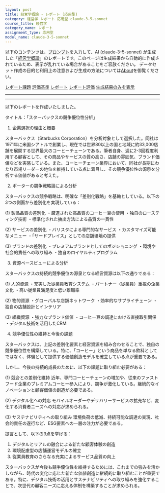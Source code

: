 ```yaml
---
layout: post
title: 経営学概論 - レポート (応用型)
category: 経営学 レポート 応用型 claude-3-5-sonnet
course_title: 経営学
category_name: レポート
assignment_type: 応用型
model_name: claude-3-5-sonnet
---
```


以下のコンテンツは、[プロンプト](http://127.0.0.1:8000/generated/経営学/claude-3-5-sonnet/prompt_レポート-応用型.md)を入力して、AI (claude-3-5-sonnet) が生成した「[経営学概論](/contents/経営学/)」のレポートです。このページは生成結果から自動的に作成されているため、表示が乱れている場合があることをご容赦ください。
データセット作成の目的と利用上の注意および生成の方法については[About](/About)を御覧ください。

[レポート課題](../レポート課題-応用型)
[評価基準](../評価基準-応用型)
[レポート](../レポート-応用型)
[レポート評価](../レポート評価-応用型)
[生成結果のみを表示](http://127.0.0.1:8000/generated/経営学/claude-3-5-sonnet/レポート-応用型.md)
  

***
***
  
以下のレポートを作成いたしました。

タイトル：「スターバックスの競争優位性分析」

1. 企業選択の理由と概要

スターバックス（Starbucks Corporation）を分析対象として選択した。同社は1971年に米国シアトルで創業し、現在では世界80以上の国と地域に約33,000店舗を展開する世界最大のコーヒーチェーンである。筆者自身、週に2-3回程度利用する顧客として、その商品やサービスの質の高さ、店舗の雰囲気、ブランド価値などを実感している。また、コーヒーチェーン業界において、同社が長期にわたり市場リーダーの地位を維持している点に着目し、その競争優位性の源泉を分析する価値があると考えた。

2. ポーターの競争戦略論による分析

スターバックスの競争戦略は、明確な「差別化戦略」を基軸としている。以下の3つの側面から差別化を実現している：

(1) 製品品質の差別化
・厳選された高品質のコーヒー豆の使用
・独自のロースティング技術
・標準化された抽出方法による品質の一貫性

(2) サービスの差別化
・バリスタによる専門的なサービス
・カスタマイズ可能なメニュー
・「サードプレイス」としての店舗環境の提供

(3) ブランドの差別化
・プレミアムブランドとしてのポジショニング
・環境や社会的責任への取り組み
・独自のロイヤルティプログラム

3. 資源ベースビューによる分析

スターバックスの持続的競争優位の源泉となる経営資源は以下の通りである：

(1) 人的資源
・充実した従業員教育システム
・パートナー（従業員）重視の企業文化
・高い従業員満足度と低い離職率

(2) 物的資源
・グローバルな店舗ネットワーク
・効率的なサプライチェーン
・独自の店舗設計とインテリア

(3) 組織資源
・強力なブランド価値
・コーヒー豆の調達における直接取引関係
・デジタル技術を活用したCRM

4. 競争優位性の維持と今後の課題

スターバックスは、上記の差別化要素と経営資源を組み合わせることで、独自の競争優位性を構築している。特に、「コーヒー」という商品を単なる飲料としてではなく、体験として提供する価値創造モデルを確立している点が重要である。

しかし、今後の持続的成長のために、以下の課題に取り組む必要がある：

(1) 競合との差別化維持
近年、専門コーヒーチェーンの増加や、従来のファストフード企業のプレミアムコーヒー参入により、競争が激化している。継続的なイノベーションと顧客価値の創造が必要である。

(2) デジタル化への対応
モバイルオーダーやデリバリーサービスの拡充など、変化する消費者ニーズへの対応が求められる。

(3) サステナビリティへの取り組み
環境負荷の低減、持続可能な調達の実現、社会的責任の遂行など、ESG要素への一層の注力が必要である。

提言として、以下の3点を挙げる：

1. デジタルとリアルの融合による新たな顧客体験の創造
2. 環境配慮型の店舗運営モデルの確立
3. 従業員教育のさらなる充実によるサービス品質の向上

スターバックスが今後も競争優位性を維持するためには、これまでの強みを活かしながら、時代の変化に応じた新たな価値創造に継続的に取り組むことが重要である。特に、デジタル技術の活用とサステナビリティへの取り組みを強化することで、次世代の顧客ニーズに応える体制を構築することが求められる。
